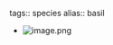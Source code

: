 tags:: species
alias:: basil

- ![image.png](https://peach-geographical-bat-397.mypinata.cloud/ipfs/QmQQZvcjFVQ8rha3sbu1orRzXda5HviNRcbwixYGsGsund)